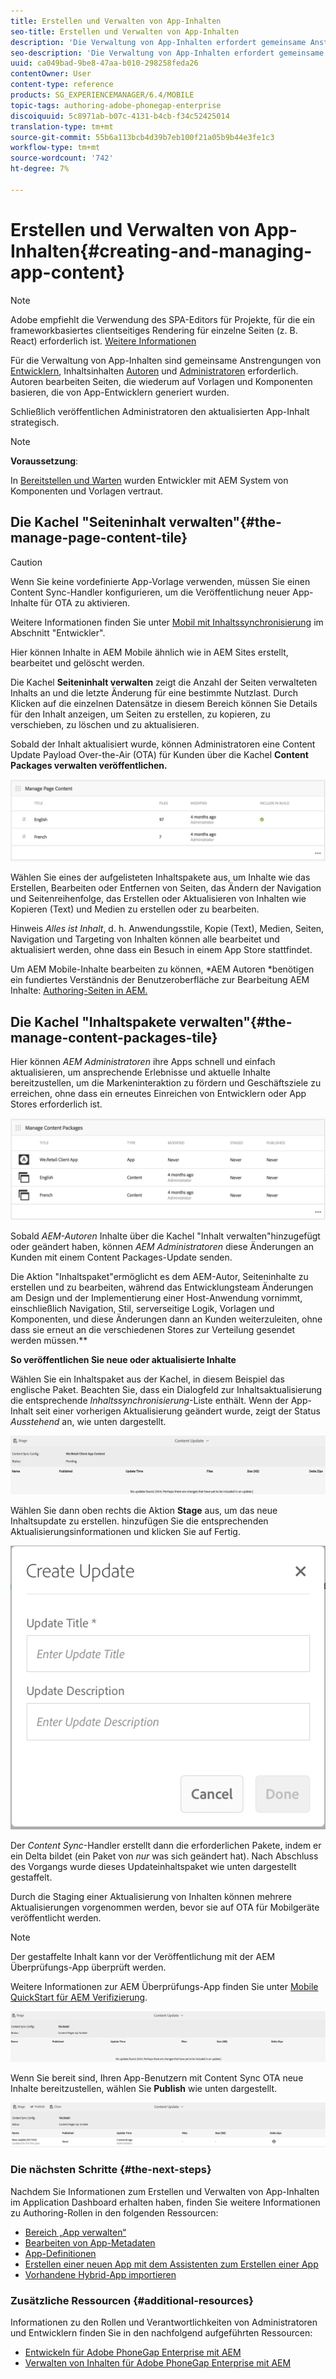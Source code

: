 ```yaml
---
title: Erstellen und Verwalten von App-Inhalten
seo-title: Erstellen und Verwalten von App-Inhalten
description: 'Die Verwaltung von App-Inhalten erfordert gemeinsame Anstrengungen von Entwicklern, Inhaltserstellern und Administratoren.  Autoren bearbeiten Seiten, die wiederum auf Vorlagen und Komponenten basieren, die von App-Entwicklern generiert wurden.  '
seo-description: 'Die Verwaltung von App-Inhalten erfordert gemeinsame Anstrengungen von Entwicklern, Inhaltserstellern und Administratoren.  Autoren bearbeiten Seiten, die wiederum auf Vorlagen und Komponenten basieren, die von App-Entwicklern generiert wurden.  '
uuid: ca049bad-9be8-47aa-b010-298258feda26
contentOwner: User
content-type: reference
products: SG_EXPERIENCEMANAGER/6.4/MOBILE
topic-tags: authoring-adobe-phonegap-enterprise
discoiquuid: 5c8971ab-b07c-4131-b4cb-f34c52425014
translation-type: tm+mt
source-git-commit: 55b6a113bcb4d39b7eb100f21a05b9b44e3fe1c3
workflow-type: tm+mt
source-wordcount: '742'
ht-degree: 7%

---
```



# Erstellen und Verwalten von App-Inhalten{#creating-and-managing-app-content}

>[!NOTE]
>
>Adobe empfiehlt die Verwendung des SPA-Editors für Projekte, für die ein frameworkbasiertes clientseitiges Rendering für einzelne Seiten (z. B. React) erforderlich ist. [Weitere Informationen](/help/sites-developing/spa-overview.md)

Für die Verwaltung von App-Inhalten sind gemeinsame Anstrengungen von [Entwicklern](#developer), Inhaltsinhalten [Autoren](#author) und [Administratoren](#administrator) erforderlich. Autoren bearbeiten Seiten, die wiederum auf Vorlagen und Komponenten basieren, die von App-Entwicklern generiert wurden.

Schließlich veröffentlichen Administratoren den aktualisierten App-Inhalt strategisch.

>[!NOTE]
>
>**Voraussetzung**:
>
>In [Bereitstellen und Warten](/help/sites-deploying/deploy.md) wurden Entwickler mit AEM System von Komponenten und Vorlagen vertraut.

## Die Kachel &quot;Seiteninhalt verwalten&quot;{#the-manage-page-content-tile}

>[!CAUTION]
>
>Wenn Sie keine vordefinierte App-Vorlage verwenden, müssen Sie einen Content Sync-Handler konfigurieren, um die Veröffentlichung neuer App-Inhalte für OTA zu aktivieren.
>
>Weitere Informationen finden Sie unter [Mobil mit Inhaltssynchronisierung](/help/mobile/phonegap-contentsync.md) im Abschnitt &quot;Entwickler&quot;.

Hier können Inhalte in AEM Mobile ähnlich wie in AEM Sites erstellt, bearbeitet und gelöscht werden.

Die Kachel **Seiteninhalt verwalten** zeigt die Anzahl der Seiten verwalteten Inhalts an und die letzte Änderung für eine bestimmte Nutzlast. Durch Klicken auf die einzelnen Datensätze in diesem Bereich können Sie Details für den Inhalt anzeigen, um Seiten zu erstellen, zu kopieren, zu verschieben, zu löschen und zu aktualisieren.

Sobald der Inhalt aktualisiert wurde, können Administratoren eine Content Update Payload Over-the-Air (OTA) für Kunden über die Kachel **Content Packages verwalten veröffentlichen.**

![chlimage_1-161](assets/chlimage_1-161.png)

Wählen Sie eines der aufgelisteten Inhaltspakete aus, um Inhalte wie das Erstellen, Bearbeiten oder Entfernen von Seiten, das Ändern der Navigation und Seitenreihenfolge, das Erstellen oder Aktualisieren von Inhalten wie Kopieren (Text) und Medien zu erstellen oder zu bearbeiten.

Hinweis *Alles ist Inhalt*, d. h. Anwendungsstile, Kopie (Text), Medien, Seiten, Navigation und Targeting von Inhalten können alle bearbeitet und aktualisiert werden, ohne dass ein Besuch in einem App Store stattfindet.

Um AEM Mobile-Inhalte bearbeiten zu können, *AEM Autoren *benötigen ein fundiertes Verständnis der Benutzeroberfläche zur Bearbeitung AEM Inhalte: [Authoring-Seiten in AEM.](/help/sites-authoring/qg-page-authoring.md)

## Die Kachel &quot;Inhaltspakete verwalten&quot;{#the-manage-content-packages-tile}

Hier können *AEM Administratoren* ihre Apps schnell und einfach aktualisieren, um ansprechende Erlebnisse und aktuelle Inhalte bereitzustellen, um die Markeninteraktion zu fördern und Geschäftsziele zu erreichen, ohne dass ein erneutes Einreichen von Entwicklern oder App Stores erforderlich ist.

![chlimage_1-162](assets/chlimage_1-162.png)

Sobald *AEM-Autoren* Inhalte über die Kachel &quot;Inhalt verwalten&quot;hinzugefügt oder geändert haben, können *AEM Administratoren* diese Änderungen an Kunden mit einem Content Packages-Update senden.

Die Aktion &quot;Inhaltspaket&quot;ermöglicht es dem AEM-Autor, Seiteninhalte zu erstellen und zu bearbeiten, während das Entwicklungsteam Änderungen am Design und der Implementierung einer Host-Anwendung vornimmt, einschließlich Navigation, Stil, serverseitige Logik, Vorlagen und Komponenten, und diese Änderungen dann an Kunden weiterzuleiten, ohne dass sie erneut an die verschiedenen Stores zur Verteilung gesendet werden müssen.**

**So veröffentlichen Sie neue oder aktualisierte Inhalte**

Wählen Sie ein Inhaltspaket aus der Kachel, in diesem Beispiel das englische Paket. Beachten Sie, dass ein Dialogfeld zur Inhaltsaktualisierung die entsprechende *Inhaltssynchronisierung*-Liste enthält. Wenn der App-Inhalt seit einer vorherigen Aktualisierung geändert wurde, zeigt der Status *Ausstehend* an, wie unten dargestellt.

![chlimage_1-163](assets/chlimage_1-163.png)

Wählen Sie dann oben rechts die Aktion **Stage** aus, um das neue Inhaltsupdate zu erstellen. hinzufügen Sie die entsprechenden Aktualisierungsinformationen und klicken Sie auf Fertig.

![chlimage_1-164](assets/chlimage_1-164.png)

Der *Content Sync*-Handler erstellt dann die erforderlichen Pakete, indem er ein Delta bildet (ein Paket von *nur* was sich geändert hat). Nach Abschluss des Vorgangs wurde dieses Updateinhaltspaket wie unten dargestellt gestaffelt.

Durch die Staging einer Aktualisierung von Inhalten können mehrere Aktualisierungen vorgenommen werden, bevor sie auf OTA für Mobilgeräte veröffentlicht werden.

>[!NOTE]
>
>Der gestaffelte Inhalt kann vor der Veröffentlichung mit der AEM Überprüfungs-App überprüft werden.
>
>Weitere Informationen zur AEM Überprüfungs-App finden Sie unter [Mobile QuickStart für AEM Verifizierung](/help/mobile/phonegap-mobile-quickstart.md).

![chlimage_1-165](assets/chlimage_1-165.png)

Wenn Sie bereit sind, Ihren App-Benutzern mit Content Sync OTA neue Inhalte bereitzustellen, wählen Sie **Publish** wie unten dargestellt.

![chlimage_1-166](assets/chlimage_1-166.png)

### Die nächsten Schritte {#the-next-steps}

Nachdem Sie Informationen zum Erstellen und Verwalten von App-Inhalten im Application Dashboard erhalten haben, finden Sie weitere Informationen zu Authoring-Rollen in den folgenden Ressourcen:

* [Bereich „App verwalten“](/help/mobile/phonegap-app-details-tile.md)
* [Bearbeiten von App-Metadaten](/help/mobile/phonegap-editmetadata.md)
* [App-Definitionen](/help/mobile/phonegap-app-definitions.md)
* [Erstellen einer neuen App mit dem Assistenten zum Erstellen einer App](/help/mobile/phonegap-create-new-app.md)
* [Vorhandene Hybrid-App importieren](/help/mobile/phonegap-adding-content-to-imported-app.md)

### Zusätzliche Ressourcen {#additional-resources}

Informationen zu den Rollen und Verantwortlichkeiten von Administratoren und Entwicklern finden Sie in den nachfolgend aufgeführten Ressourcen:

* [Entwickeln für Adobe PhoneGap Enterprise mit AEM](/help/mobile/developing-in-phonegap.md)
* [Verwalten von Inhalten für Adobe PhoneGap Enterprise mit AEM](/help/mobile/administer-phonegap.md)
